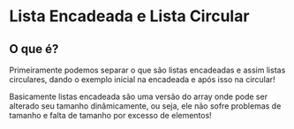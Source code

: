 # Lista Encadeada e Lista Circular

## O que é?

Primeiramente podemos separar o que são listas encadeadas e assim listas circulares, dando o exemplo inicial na encadeada e após isso na circular!

Basicamente listas encadeada são uma versão do array onde pode ser alterado seu tamanho dinâmicamente, ou seja, ele não sofre problemas de tamanho e falta de tamanho por excesso de elementos!

